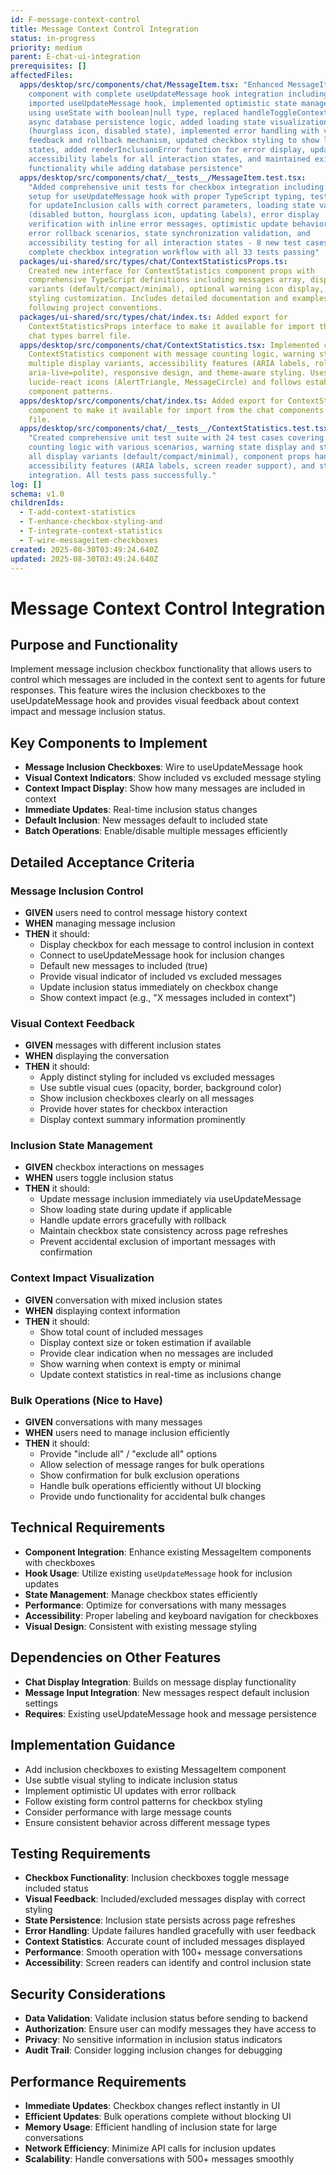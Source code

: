 ```yaml
---
id: F-message-context-control
title: Message Context Control Integration
status: in-progress
priority: medium
parent: E-chat-ui-integration
prerequisites: []
affectedFiles:
  apps/desktop/src/components/chat/MessageItem.tsx: "Enhanced MessageItem
    component with complete useUpdateMessage hook integration including:
    imported useUpdateMessage hook, implemented optimistic state management
    using useState with boolean|null type, replaced handleToggleContext with
    async database persistence logic, added loading state visualization
    (hourglass icon, disabled state), implemented error handling with visual
    feedback and rollback mechanism, updated checkbox styling to show loading
    states, added renderInclusionError function for error display, updated
    accessibility labels for all interaction states, and maintained existing
    functionality while adding database persistence"
  apps/desktop/src/components/chat/__tests__/MessageItem.test.tsx:
    "Added comprehensive unit tests for checkbox integration including: mock
    setup for useUpdateMessage hook with proper TypeScript typing, test cases
    for updateInclusion calls with correct parameters, loading state validation
    (disabled button, hourglass icon, updating labels), error display
    verification with inline error messages, optimistic update behavior testing,
    error rollback scenarios, state synchronization validation, and
    accessibility testing for all interaction states - 8 new test cases covering
    complete checkbox integration workflow with all 33 tests passing"
  packages/ui-shared/src/types/chat/ContextStatisticsProps.ts:
    Created new interface for ContextStatistics component props with
    comprehensive TypeScript definitions including messages array, display
    variants (default/compact/minimal), optional warning icon display, and
    styling customization. Includes detailed documentation and examples
    following project conventions.
  packages/ui-shared/src/types/chat/index.ts: Added export for
    ContextStatisticsProps interface to make it available for import through the
    chat types barrel file.
  apps/desktop/src/components/chat/ContextStatistics.tsx: Implemented complete
    ContextStatistics component with message counting logic, warning states,
    multiple display variants, accessibility features (ARIA labels, role=status,
    aria-live=polite), responsive design, and theme-aware styling. Uses
    lucide-react icons (AlertTriangle, MessageCircle) and follows established
    component patterns.
  apps/desktop/src/components/chat/index.ts: Added export for ContextStatistics
    component to make it available for import from the chat components barrel
    file.
  apps/desktop/src/components/chat/__tests__/ContextStatistics.test.tsx:
    "Created comprehensive unit test suite with 24 test cases covering: message
    counting logic with various scenarios, warning state display and styling,
    all display variants (default/compact/minimal), component props handling,
    accessibility features (ARIA labels, screen reader support), and styling
    integration. All tests pass successfully."
log: []
schema: v1.0
childrenIds:
  - T-add-context-statistics
  - T-enhance-checkbox-styling-and
  - T-integrate-context-statistics
  - T-wire-messageitem-checkboxes
created: 2025-08-30T03:49:24.640Z
updated: 2025-08-30T03:49:24.640Z
---
```


# Message Context Control Integration

## Purpose and Functionality

Implement message inclusion checkbox functionality that allows users to control which messages are included in the context sent to agents for future responses. This feature wires the inclusion checkboxes to the useUpdateMessage hook and provides visual feedback about context impact and message inclusion status.

## Key Components to Implement

- **Message Inclusion Checkboxes**: Wire to useUpdateMessage hook
- **Visual Context Indicators**: Show included vs excluded message styling
- **Context Impact Display**: Show how many messages are included in context
- **Immediate Updates**: Real-time inclusion status changes
- **Default Inclusion**: New messages default to included state
- **Batch Operations**: Enable/disable multiple messages efficiently

## Detailed Acceptance Criteria

### Message Inclusion Control

- **GIVEN** users need to control message history context
- **WHEN** managing message inclusion
- **THEN** it should:
  - Display checkbox for each message to control inclusion in context
  - Connect to useUpdateMessage hook for inclusion changes
  - Default new messages to included (true)
  - Provide visual indicator of included vs excluded messages
  - Update inclusion status immediately on checkbox change
  - Show context impact (e.g., "X messages included in context")

### Visual Context Feedback

- **GIVEN** messages with different inclusion states
- **WHEN** displaying the conversation
- **THEN** it should:
  - Apply distinct styling for included vs excluded messages
  - Use subtle visual cues (opacity, border, background color)
  - Show inclusion checkboxes clearly on all messages
  - Provide hover states for checkbox interaction
  - Display context summary information prominently

### Inclusion State Management

- **GIVEN** checkbox interactions on messages
- **WHEN** users toggle inclusion status
- **THEN** it should:
  - Update message inclusion immediately via useUpdateMessage
  - Show loading state during update if applicable
  - Handle update errors gracefully with rollback
  - Maintain checkbox state consistency across page refreshes
  - Prevent accidental exclusion of important messages with confirmation

### Context Impact Visualization

- **GIVEN** conversation with mixed inclusion states
- **WHEN** displaying context information
- **THEN** it should:
  - Show total count of included messages
  - Display context size or token estimation if available
  - Provide clear indication when no messages are included
  - Show warning when context is empty or minimal
  - Update context statistics in real-time as inclusions change

### Bulk Operations (Nice to Have)

- **GIVEN** conversations with many messages
- **WHEN** users need to manage inclusion efficiently
- **THEN** it should:
  - Provide "include all" / "exclude all" options
  - Allow selection of message ranges for bulk operations
  - Show confirmation for bulk exclusion operations
  - Handle bulk operations efficiently without UI blocking
  - Provide undo functionality for accidental bulk changes

## Technical Requirements

- **Component Integration**: Enhance existing MessageItem components with checkboxes
- **Hook Usage**: Utilize existing `useUpdateMessage` hook for inclusion updates
- **State Management**: Manage checkbox states efficiently
- **Performance**: Optimize for conversations with many messages
- **Accessibility**: Proper labeling and keyboard navigation for checkboxes
- **Visual Design**: Consistent with existing message styling

## Dependencies on Other Features

- **Chat Display Integration**: Builds on message display functionality
- **Message Input Integration**: New messages respect default inclusion settings
- **Requires**: Existing useUpdateMessage hook and message persistence

## Implementation Guidance

- Add inclusion checkboxes to existing MessageItem component
- Use subtle visual styling to indicate inclusion status
- Implement optimistic UI updates with error rollback
- Follow existing form control patterns for checkbox styling
- Consider performance with large message counts
- Ensure consistent behavior across different message types

## Testing Requirements

- **Checkbox Functionality**: Inclusion checkboxes toggle message included status
- **Visual Feedback**: Included/excluded messages display with correct styling
- **State Persistence**: Inclusion state persists across page refreshes
- **Error Handling**: Update failures handled gracefully with user feedback
- **Context Statistics**: Accurate count of included messages displayed
- **Performance**: Smooth operation with 100+ message conversations
- **Accessibility**: Screen readers can identify and control inclusion state

## Security Considerations

- **Data Validation**: Validate inclusion status before sending to backend
- **Authorization**: Ensure user can modify messages they have access to
- **Privacy**: No sensitive information in inclusion status indicators
- **Audit Trail**: Consider logging inclusion changes for debugging

## Performance Requirements

- **Immediate Updates**: Checkbox changes reflect instantly in UI
- **Efficient Updates**: Bulk operations complete without blocking UI
- **Memory Usage**: Efficient handling of inclusion state for large conversations
- **Network Efficiency**: Minimize API calls for inclusion updates
- **Scalability**: Handle conversations with 500+ messages smoothly
